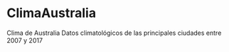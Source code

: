 # ClimaAustralia
Clima de Australia Datos climatológicos de las principales ciudades entre 2007 y 2017
